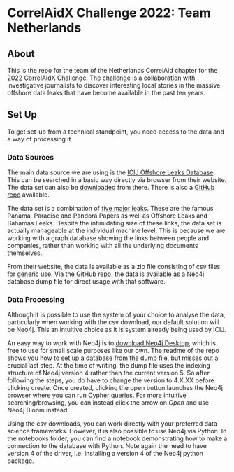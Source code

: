 # CorrelAidX Challenge 2022: Team Netherlands

## About

This is the repo for the team of the Netherlands CorrelAid chapter for the 2022 CorrelAidX Challenge.
The challenge is a collaboration with investigative journalists to discover interesting local stories 
in the massive offshore data leaks that have become available in the past ten years. 

## Set Up

To get set-up from a technical standpoint, you need access to the data and a way of processing it.

### Data Sources

The main data source we are using is the [ICIJ Offshore Leaks Database](https://offshoreleaks.icij.org/).
This can be searched in a basic way directly via browser from their website.
The data set can also be [downloaded](https://offshoreleaks.icij.org/pages/database) from there.
There is also a [GitHub repo](https://github.com/ICIJ/offshoreleaks-data-packages) available. 

The data set is a combination of [five major leaks](https://offshoreleaks.icij.org/pages/data).
These are the famous Panama, Paradise and Pandora Papers as well as Offshore Leaks and Bahamas Leaks.
Despite the intimidating size of these links, the data set is actually manageable at the individual machine level.
This is because we are working with a graph database showing the links between people and companies,
rather than working with all the underlying documents themselves.

From their website, the data is available as a zip file consisting of csv files for generic use.
Via the GitHub repo, the data is available as a Neo4j database dump file for direct usage with that software.

### Data Processing

Although it is possible to use the system of your choice to analyse the data, 
particularly when working with the csv download, our default solution will be Neo4j.
This an intuitive choice as it is system already being used by ICIJ.

An easy way to work with Neo4j is to [download Neo4j Desktop](https://neo4j.com/download/), 
which is free to use for small scale purposes like our own.
The readme of the repo shows you how to set up a database from the dump file, but misses out a crucial last step.
At the time of writing, the dump file uses the indexing structure of Neo4j version 4 rather than the current version 5.
So after following the steps, you do have to change the version to 4.X.XX before clicking create. 
Once created, clicking the open button launches the Neo4j browser where you can run Cypher queries.
For more intuitive searching/browsing, you can instead click the arrow on _Open_ and use Neo4j Bloom instead.

Using the csv downloads, you can work directly with your preferred data science frameworks.
However, it is also possible to use Neo4j via Python.
In the notebooks folder, you can find a notebook demonstrating how to make a connection to the database with Python.
Note again the need to have version 4 of the driver, i.e. installing a version 4 of the Neo4j python package.
